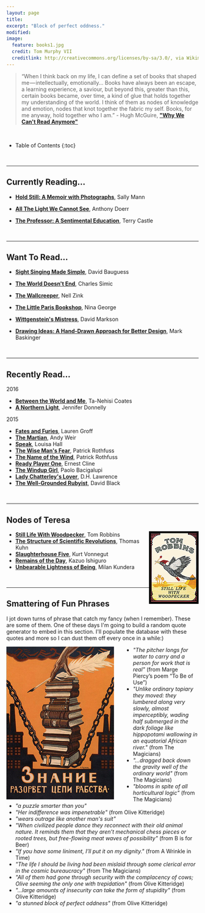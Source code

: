 ```yaml
---
layout: page
title:
excerpt: "Block of perfect oddness."
modified:
image:
  feature: books1.jpg
  credit: Tom Murphy VII
  creditlink: http://creativecommons.org/licenses/by-sa/3.0/, via Wikimedia Commons
---
```


>“When I think back on my life, I can define a set of books that shaped me — intellectually, emotionally... Books have always been an escape, a learning experience, a saviour, but beyond this, greater than this, certain books became, over time, a kind of glue that holds together my understanding of the world. I think of them as nodes of knowledge and emotion, nodes that knot together the fabric my self. Books, for me anyway, hold together who I am.” - Hugh McGuire, [**"Why We Can't Read Anymore"**](https://medium.com/@hughmcguire/why-can-t-we-read-anymore-503c38c131fe)

<br/>

* Table of Contents
{:toc}

<br/>

---


## Currently Reading...

* [**Hold Still: A Memoir with Photographs**](http://www.amazon.com/Hold-Still-Photographs-Sally-Mann/dp/0316247766), Sally Mann

* [**All The Light We Cannot See**](http://www.amazon.com/All-Light-We-Cannot-See/dp/1476746583), Anthony Doerr

* [**The Professor: A Sentimental Education**](http://www.amazon.com/The-Professor-A-Sentimental-Education/dp/0061670928), Terry Castle


<!-- * <img style="padding-right: 20px" src="/images/javascript-and-jquery-book-cover.png">[**Javascript and JQuery**](http://javascriptbook.com/), Jon Duckett -->
<!-- * [**Jonathan Strange and Mr. Norrell**](http://en.wikipedia.org/wiki/Jonathan_Strange_%26_Mr_Norrell), Susanna Clarke - recommended to me by my friend Brian Glusman!
 -->

<br/>



---

## Want To Read...
* [**Sight Singing Made Simple**](http://www.amazon.com/Sight-Singing-Made-Simple-Book/dp/0793599733), David Bauguess
* [**The World Doesn't End**](http://www.amazon.com/The-World-Doesnt-Charles-Simic/dp/0156983508), Charles Simic
* [**The Wallcreeper**](http://www.amazon.com/The-Wallcreeper-Nell-Zink/dp/0989760715), Nell Zink
* [**The Little Paris Bookshop**](http://www.amazon.com/gp/product/0553418777), Nina George
* [**Wittgenstein's Mistress**](http://www.amazon.com/Wittgensteins-Mistress-David-Markson/dp/1564782115), David Markson

* [**Drawing Ideas: A Hand-Drawn Approach for Better Design**](http://www.amazon.com/Drawing-Ideas-Hand-Drawn-Approach-Better/dp/0385344627), Mark Baskinger


<!-- * [**Everyday Rails Testing with RSpec**](https://leanpub.com/everydayrailsrspec?utm_content=buffer6b50a&utm_medium=social&utm_source=twitter.com&utm_campaign=buffer), Aaron Sumner -->

<!-- Riotous Assembly, Tom Sharpe -->

<!-- DEPT. OF SPECULATION, Jenny Offill -->

<!-- The Unfortunate Importance of Beauty, Amanda Filipacchi -->

<!-- Selfish, Shallow, and Self-Absorbed: Sixteen Writers on the Decision Not to Have Kids -->

<!-- Charles Taylor book at Tattered Cover -->

<!-- All the Birds in the Sky, Charlie Jane Anders -->



<br/>

---

## Recently Read...

2016

* [**Between the World and Me**](http://www.amazon.com/dp/0812993543), Ta-Nehisi Coates
* [**A Northern Light**](http://www.amazon.com/Northern-Light-Jennifer-Donnelly/dp/0152053107/), Jennifer Donnelly


2015

* [**Fates and Furies**](http://www.amazon.com/Fates-Furies-Novel-Lauren-Groff/dp/1594634475), Lauren Groff
* [**The Martian**](http://www.amazon.com/Martian-Andy-Weir/dp/0553418025), Andy Weir
* [**Speak**](http://www.amazon.com/gp/product/0062391194), Louisa Hall
* [**The Wise Man's Fear**](http://www.amazon.com/The-Wise-Mans-Fear-Kingkiller/dp/0756407915), Patrick Rothfuss
* [**The Name of the Wind**](http://www.amazon.com/Name-Wind-Kingkiller-Chronicle/dp/0756404746/ref=sr_1_1?s=books&ie=UTF8&qid=1437298364&sr=1-1&keywords=name+of+the+wind&pebp=1437298365619&perid=10FJZ4KEYJAPT3MYGPQR), Patrick Rothfuss
* [**Ready Player One**](http://www.amazon.com/Ready-Player-One-A-Novel/dp/0307887448), Ernest Cline
* [**The Windup Girl**](http://www.amazon.com/The-Windup-Girl-Paolo-Bacigalupi/dp/1597801585), Paolo Bacigalupi
* [**Lady Chatterley's Lover**](http://www.amazon.com/Lady-Chatterleys-Lover-Unexpurgated-Edition-ebook/dp/B003VPX1XY), D.H. Lawrence
* [**The Well-Grounded Rubyist**](http://www.manning.com/black2/), David Black

<!-- * [**Hugo and Rose: A Novel**](http://www.amazon.com/Hugo-Rose-Novel-Bridget-Foley/dp/1250055792), Bridget Foley -->

<br/>

---

## Nodes of Teresa


<img style="float: right; border: 5px solid black" src="/images/stilllife.jpg">

* [**Still Life With Woodpecker**](http://www.amazon.com/Still-Life-Woodpecker-Tom-Robbins/dp/0553348973), Tom Robbins
* [**The Structure of Scientific Revolutions**](http://en.wikipedia.org/wiki/The_Structure_of_Scientific_Revolutions), Thomas Kuhn
* [**Slaughterhouse Five**](http://www.amazon.com/Slaughterhouse-Five-Kurt-Vonnegut/dp/0440180295), Kurt Vonnegut
* [**Remains of the Day**](http://www.amazon.com/The-Remains-Day-Kazuo-Ishiguro/dp/0679731725), Kazuo Ishiguro
* [**Unbearable Lightness of Being**](http://www.amazon.com/Unbearable-Lightness-Being-Milan-Kundera/dp/0060932139), Milan Kundera

<br/>

---

## Smattering of Fun Phrases
I jot down turns of phrase that catch my fancy (when I remember). These are some of them. One of these days I'm going to build a random quote generator to embed in this section. I'll populate the database with these quotes and more so I can dust them off every once in a while:)

<img style="float: left; padding-right: 50px" src="/images/books-to-set-you-free.jpg" alt="Znaniye razorvet tsepi rabstva [Knowledge will break the chains of slavery], a poster by Alexei Radakov (1872-1942).">

* <em>"The pitcher longs for water to carry and a person for work that is real"</em> (from Marge Piercy’s poem “To Be of Use”)
* <em>"Unlike ordinary topiary they moved: they lumbered along very slowly, almost imperceptibly, wading half submerged in the dark foliage like hippopotami wallowing in an equatorial African river."</em> (from The Magicians)
* <em>"...dragged back down the gravity well of the ordinary world"</em> (from The Magicians)
* <em>"blooms in spite of all horticultural logic"</em> (from The Magicians)
* <em>"a puzzle smarter than you"</em>
* <em>"Her indifference was impenetrable"</em> (from Olive Kitteridge)
* <em>"wears outrage like another man's suit"</em>
* <em>"When civilized people dance they reconnect with their old animal nature. It reminds them that they aren’t mechanical chess pieces or rooted trees, but free-flowing meat waves of possibility"</em> (from B is for Beer)
* <em>"If you have some liniment, I’ll put it on my dignity."</em> (from A Wrinkle in Time)
* <em>"The life I should be living had been mislaid through some clerical error in the cosmic bureaucracy"</em> (from The Magicians)
* <em>"All of them had gone through security with the complacency of cows; Olive seeming the only one with trepidation"</em> (from Olive Kitteridge)
* <em>"...large amounts of insecurity can take the form of stupidity"</em> (from Olive Kitteridge)
* <em>"a stunned block of perfect oddness"</em> (from Olive Kitteridge)


